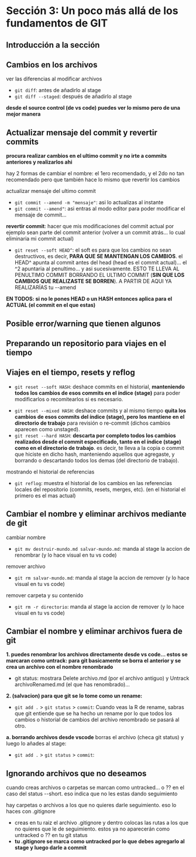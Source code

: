 # Sección 3: Un poco más allá de los fundamentos de GIT

## Introducción a la sección

## Cambios en los archivos

ver las diferencias al modificar archivos

-   `git diff`: antes de añadirlo al stage
-   `git diff --staged`: después de añadirlo al stage

**desde el source control (de vs code) puedes ver lo mismo pero de una mejor manera**

## Actualizar mensaje del commit y revertir commits

**procura realizar cambios en el ultimo commit y no irte a commits anteriores y realizarlos ahi**

hay 2 formas de cambiar el nombre: el 1ero recomendado, y el 2do no tan recomendado pero que también hace lo mismo que revertir los cambios

actualizar mensaje del ultimo commit

-   `git commit --amend -m "mensaje"`: asi lo actualizas al instante
-   `git commit --amend"`: asi entras al modo editor para poder modificar el mensaje de commit...

**revertir commit**: hacer que mis modificaciones del commit actual por ejemplo sean parte del commit anterior (volver a un commit atrás... lo cual eliminaria mi commit actual)

-   `git reset --soft HEAD^`: el soft es para que los cambios no sean destructivos, es decir, **PARA QUE SE MANTENGAN LOS CAMBIOS**. el HEAD^ apunta al commit antes del head (head es el commit actual)... el ^2 apuntaria al penultimo... y asi sucesivamente. ESTO TE LLEVA AL PENULTIMO COMMIT BORRANDO EL ULTIMO COMMIT (**SIN QUE LOS CAMBIOS QUE REALIZASTE SE BORREN**). A PARTIR DE AQUI YA REALIZARÍAS tu --amend
    <!-- ! en vez del HEAD tmb puedes reemplazarlo por el HASH de un commit. -->

**EN TODOS: si no le pones HEAD o un HASH entonces aplica para el ACTUAL (el commit en el que estas)**

<!-- en el caso de hard: si haces lo de la linea de arribita, es un poco diferente al checkout en una sola cosita: el hard cambia el staging area y el directorio (vuelven TODOS los cambios), mientras que el checkout solo cambia el directorio, manteniendo el staging area (aquellos cambios que estan en estado de staged y unstrack no los vuelve), cambiando aquellos que estan en no staged -->

## Posible error/warning que tienen algunos

## Preparando un repositorio para viajes en el tiempo

## Viajes en el tiempo, resets y reflog

<!-- ! generalmente no se hace esto... lo que se hace o se recomienda es que si implementaras una nueva funcionalidad entonces creas una nueva rama y trabajas en ella, al final ya luego lo unes. de esa manera no trabajas con los cambios en el tiempo con el que tus compañeros también podrían estar trabajando. por ello el main o master debe tener los cambios definitivos -->

<!-- * EN VES DEL HASH PON el hash de tu commit... o HEAD^ -->

-   `git reset --soft HASH`: deshace commits en el historial, **manteniendo todos los cambios de esos commits en el índice (stage)** para poder modificarlos o recomitearlos si es necesario.
<!-- ! git reset HEAD^ -> usa por defecto el mixed -->
-   `git reset --mixed HASH`: deshace commits y al mismo tiempo **quita los cambios de esos commits del índice (stage), pero los mantiene en el directorio de trabajo** para revisión o re-commit (dichos cambios aparecen como unstaged).
-   `git reset --hard HASH`: **descarta por completo todos los cambios realizados desde el commit especificado, tanto en el índice (stage) como en el directorio de trabajo**. es decir, te lleva a la copia o commit que hiciste en dicho hash, manteniendo aquellos que agregaste, y borrando o descartando todos los demas (del directorio de trabajo).
<!-- es destructivo, es decir, dejará todo el repositorio tal y como ESTABA EN DICHO PUNTO O COMMIT -->

mostrando el historial de referencias

-   `git reflog`: muestra el historial de los cambios en las referencias locales del repositorio (commits, resets, merges, etc). (en el historial el primero es el mas actual)
    <!-- una referencia es un puntero a un commit: ramas o head -->
    <!-- ! *esto es util para volver a algun punto que hayas eliminado pero que igual aparece en el historial y al que puedes volver con `git reset --hard deeb3ba` -->

## Cambiar el nombre y eliminar archivos mediante de git

cambiar nombre

-   `git mv destruir-mundo.md salvar-mundo.md`: manda al stage la accion de renombrar (y lo hace visual en tu vs code)
    <!-- mv: move
    mv porque se utiliza adicionalmente para mover arcivos entre directorios -->
    <!-- R: rename -->

remover archivo

-   `git rm salvar-mundo.md`: manda al stage la accion de remover (y lo hace visual en tu vs code)

remover carpeta y su contenido

-   `git rm -r directorio`: manda al stage la accion de remover (y lo hace visual en tu vs code)
<!-- r significa recursivo (que no solo aplica a un solo elemento, sino también a todos los contenidos dentro de el): es decir, que elimine carpeta y todo lo que contiene  -->

## Cambiar el nombre y eliminar archivos fuera de git

<!-- ! no se recomienda este metodo porque los archivos crecen y se cambian continuamente... por lo que, al hacer este metodo (que implicitamente borra el archivo original y lo cambia por uno nuevo renombrado) puedes perder/pierdes todo el historial de cambios que hiciste en dicho archivo, lo cual es importante mantenerlo. por ello es mas recomendable que lo hagas mediante los comandos de git -->

**1. puedes renombrar los archivos directamente desde vs code... estos se marcaran como untrack: para git basicamente se borra el anterior y se crea un archivo con el nombre renombrado**

-   git status: mostrara Delete archivo.md (por el archivo antiguo) y Untrack archivoRenamed.md (el que has renombrado)...

**2. (salvacion) para que git se lo tome como un rename:**

-   `git add .` > `git status` > `commit`: Cuando veas la R de rename, sabras que git entiende que se ha hecho un rename por lo que todos los cambios o historial de cambios del archivo renombrado se pasará al otro.
    <!-- recuerda que para regresar a aquel commit que no aparece en el log... usa reflogs y luego has un git reset --hard hashdelcommit -->

**a. borrando archivos desde vscode**
borras el archivo (checa git status) y luego lo añades al stage:

-   `git add .` > `git status` > `commit`:

## Ignorando archivos que no deseamos

cuando creas archivos o carpetas se marcan como untracked... o ?? en el caso del status --short. eso indica que no les estas dando seguimiento

hay carpetas o archivos a los que no quieres darle seguimiento. eso lo haces con .gitignore

-   creas en tu raiz el archivo .gitignore y dentro colocas las rutas a los que no quieres que le de seguimiento. estos ya no aparecerán como untracked o ?? en tu git status
-   **tu .gitignore se marca como untracked por lo que debes agregarlo al stage y luego darle a commit**
